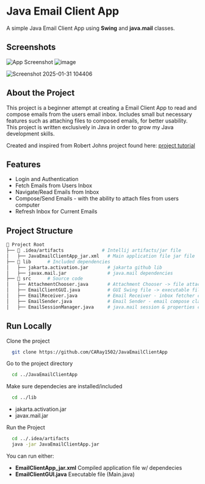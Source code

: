 
# Java Email Client App

A simple Java Email Client App using **Swing** and **java.mail** classes.


## Screenshots

![App Screenshot]()
![image](https://github.com/user-attachments/assets/1903be72-50f1-48e2-a208-9ff3636ac3cf)

![Screenshot 2025-01-31 104406](https://github.com/user-attachments/assets/ca4b5191-cc26-4c23-95b8-44d21b80f84b)


## About the Project
This project is a beginner attempt at creating a Email Client App to read and compose emails from the users email inbox. Includes small but necessary features such as attaching files to composed emails, for better usability. This project is written exclusively in Java in order to grow my Java development skills. 

Created and inspired from Robert Johns project found here: [project tutorial](https://hackr.io/blog/how-to-build-a-java-email-client-app)


## Features

- Login and Authentication
- Fetch Emails from Users Inbox
- Navigate/Read Emails from Inbox
- Compose/Send Emails - with the ability to attach files from users computer
- Refresh Inbox for Current Emails

## Project Structure

```bash
📂 Project Root
├── 📂 .idea/artifacts              # Intellij artifacts/jar file
│   ├── JavaEmailClientApp_jar.xml   # Main application file jar file
├── 📂 lib      # Included dependencies
│   ├── jakarta.activation.jar       # jakarta github lib
│   ├── javax.mail.jar               # java.mail dependencies
├── 📂 src      # Source code
│   ├── AttachmentChooser.java       # Attachment Chooser -> file attachment class
│   ├── EmailClientGUI.java          # GUI Swing file -> executable file (Main.java)
│   ├── EmailReceiver.java           # Email Receiver - inbox fetcher class
│   ├── EmailSender.java             # Email Sender - email compose class
│   ├── EmailSessionManager.java     # java.mail session & properties class
```

    
## Run Locally

Clone the project

```bash
  git clone https://github.com/CARay1502/JavaEmailClientApp
```

Go to the project directory

```bash
  cd ../JavaEmailClientApp
```

Make sure dependecies are installed/included

```bash
  cd ../lib
```
- jakarta.activation.jar
- javax.mail.jar

Run the Project
```bash
  cd ../.idea/artifacts
  java -jar JavaEmailClientApp.jar
```
You can run either:
- **EmailClientApp_jar.xml**  Compiled application file w/ dependecies
- **EmailClientGUI.java**     Executable file (Main.java)


